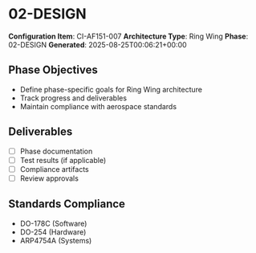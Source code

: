 # 02-DESIGN

**Configuration Item**: CI-AF151-007
**Architecture Type**: Ring Wing
**Phase**: 02-DESIGN
**Generated**: 2025-08-25T00:06:21+00:00

## Phase Objectives
- Define phase-specific goals for Ring Wing architecture
- Track progress and deliverables
- Maintain compliance with aerospace standards

## Deliverables
- [ ] Phase documentation
- [ ] Test results (if applicable)
- [ ] Compliance artifacts
- [ ] Review approvals

## Standards Compliance
- DO-178C (Software)
- DO-254 (Hardware)
- ARP4754A (Systems)

